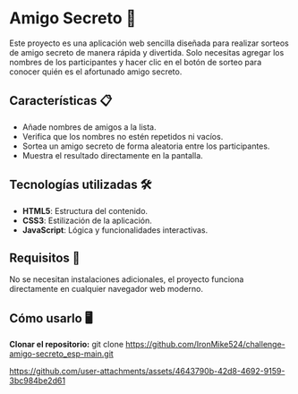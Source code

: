 # Amigo Secreto 🎁

Este proyecto es una aplicación web sencilla diseñada para realizar sorteos de amigo secreto de manera rápida y divertida. Solo necesitas agregar los nombres de los participantes y hacer clic en el botón de sorteo para conocer quién es el afortunado amigo secreto.

## Características 📋

- Añade nombres de amigos a la lista.
- Verifica que los nombres no estén repetidos ni vacíos.
- Sortea un amigo secreto de forma aleatoria entre los participantes.
- Muestra el resultado directamente en la pantalla.

## Tecnologías utilizadas 🛠️

- **HTML5**: Estructura del contenido.
- **CSS3**: Estilización de la aplicación.
- **JavaScript**: Lógica y funcionalidades interactivas.

## Requisitos 🚀

No se necesitan instalaciones adicionales, el proyecto funciona directamente en cualquier navegador web moderno.

## Cómo usarlo 🖥️

**Clonar el repositorio:**
   git clone https://github.com/IronMike524/challenge-amigo-secreto_esp-main.git

   

https://github.com/user-attachments/assets/4643790b-42d8-4692-9159-3bc984be2d61


